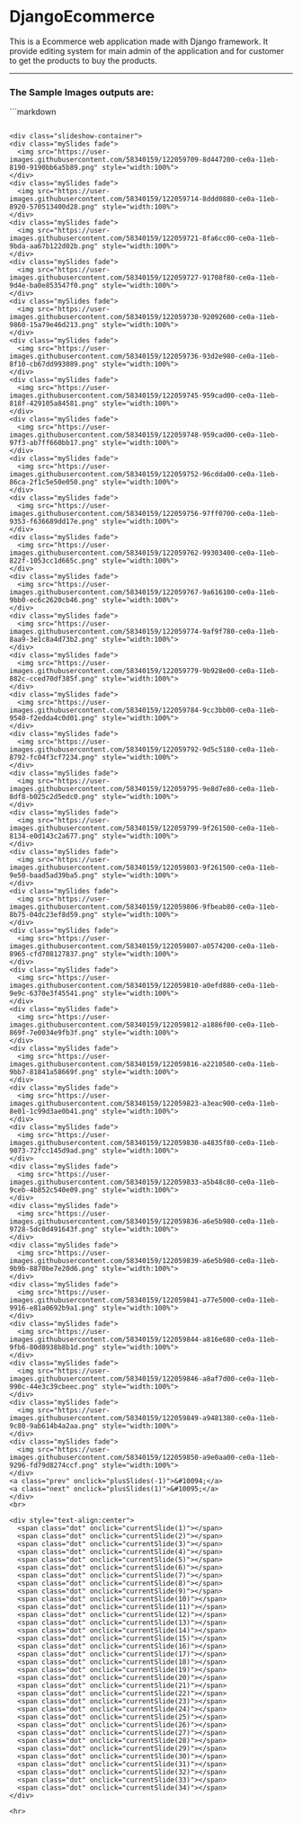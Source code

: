 # DjangoEcommerce

This is a Ecommerce web application made with Django framework. It provide editing system for main admin of the application and for customer to get the products to buy the products.

<hr>
<h3>The Sample Images outputs are:</h3>
```markdown

<link rel="stylesheet" href="https://github.com/AVIRENI-CHANDAN/DjangoEcommerce/blob/7c4dc3d24139225eaa05dd0d2d8ee843b9e414e5/Readme_Styles.css">
<script>
var slideIndex = 1;
showSlides(slideIndex);

function plusSlides(n) {
  showSlides(slideIndex += n);
}

function currentSlide(n) {
  showSlides(slideIndex = n);
}

function showSlides(n) {
  var i;
  var slides = document.getElementsByClassName("mySlides");
  var dots = document.getElementsByClassName("dot");
  if (n > slides.length) {slideIndex = 1}    
  if (n < 1) {slideIndex = slides.length}
  for (i = 0; i < slides.length; i++) {
      slides[i].style.display = "none";  
  }
  for (i = 0; i < dots.length; i++) {
      dots[i].className = dots[i].className.replace(" active", "");
  }
  slides[slideIndex-1].style.display = "block";  
  dots[slideIndex-1].className += " active";
}
</script>

```

<div class="slideshow-container">
<div class="mySlides fade">
  <img src="https://user-images.githubusercontent.com/58340159/122059709-8d447200-ce0a-11eb-8190-9190bb6a5b89.png" style="width:100%">
</div>
<div class="mySlides fade">
  <img src="https://user-images.githubusercontent.com/58340159/122059714-8ddd0880-ce0a-11eb-8920-570513400d28.png" style="width:100%">
</div>
<div class="mySlides fade">
  <img src="https://user-images.githubusercontent.com/58340159/122059721-8fa6cc00-ce0a-11eb-9bda-aa67b122d02b.png" style="width:100%">
</div>
<div class="mySlides fade">
  <img src="https://user-images.githubusercontent.com/58340159/122059727-91708f80-ce0a-11eb-9d4e-ba0e853547f0.png" style="width:100%">
</div>
<div class="mySlides fade">
  <img src="https://user-images.githubusercontent.com/58340159/122059730-92092600-ce0a-11eb-9860-15a79e46d213.png" style="width:100%">
</div>
<div class="mySlides fade">
  <img src="https://user-images.githubusercontent.com/58340159/122059736-93d2e980-ce0a-11eb-8f10-cb67dd993089.png" style="width:100%">
</div>
<div class="mySlides fade">
  <img src="https://user-images.githubusercontent.com/58340159/122059745-959cad00-ce0a-11eb-818f-429105a84581.png" style="width:100%">
</div>
<div class="mySlides fade">
  <img src="https://user-images.githubusercontent.com/58340159/122059748-959cad00-ce0a-11eb-97f3-ab7ff660bb17.png" style="width:100%">
</div>
<div class="mySlides fade">
  <img src="https://user-images.githubusercontent.com/58340159/122059752-96cdda00-ce0a-11eb-86ca-2f1c5e50e050.png" style="width:100%">
</div>
<div class="mySlides fade">
  <img src="https://user-images.githubusercontent.com/58340159/122059756-97ff0700-ce0a-11eb-9353-f636689dd17e.png" style="width:100%">
</div>
<div class="mySlides fade">
  <img src="https://user-images.githubusercontent.com/58340159/122059762-99303400-ce0a-11eb-822f-1053cc1d665c.png" style="width:100%">
</div>
<div class="mySlides fade">
  <img src="https://user-images.githubusercontent.com/58340159/122059767-9a616100-ce0a-11eb-9bb0-ec6c2620cb46.png" style="width:100%">
</div>
<div class="mySlides fade">
  <img src="https://user-images.githubusercontent.com/58340159/122059774-9af9f780-ce0a-11eb-8aa9-3e1c8a4d73b2.png" style="width:100%">
</div>
<div class="mySlides fade">
  <img src="https://user-images.githubusercontent.com/58340159/122059779-9b928e00-ce0a-11eb-882c-cced70df385f.png" style="width:100%">
</div>
<div class="mySlides fade">
  <img src="https://user-images.githubusercontent.com/58340159/122059784-9cc3bb00-ce0a-11eb-9540-f2edda4c0d01.png" style="width:100%">
</div>
<div class="mySlides fade">
  <img src="https://user-images.githubusercontent.com/58340159/122059792-9d5c5180-ce0a-11eb-8792-fc04f3cf7234.png" style="width:100%">
</div>
<div class="mySlides fade">
  <img src="https://user-images.githubusercontent.com/58340159/122059795-9e8d7e80-ce0a-11eb-8df8-b025c2d5edc0.png" style="width:100%">
</div>
<div class="mySlides fade">
  <img src="https://user-images.githubusercontent.com/58340159/122059799-9f261500-ce0a-11eb-8134-e0d143c2a677.png" style="width:100%">
</div>
<div class="mySlides fade">
  <img src="https://user-images.githubusercontent.com/58340159/122059803-9f261500-ce0a-11eb-9e50-baad5ad39ba5.png" style="width:100%">
</div>
<div class="mySlides fade">
  <img src="https://user-images.githubusercontent.com/58340159/122059806-9fbeab80-ce0a-11eb-8b75-04dc23ef8d59.png" style="width:100%">
</div>
<div class="mySlides fade">
  <img src="https://user-images.githubusercontent.com/58340159/122059807-a0574200-ce0a-11eb-8965-cfd708127837.png" style="width:100%">
</div>
<div class="mySlides fade">
  <img src="https://user-images.githubusercontent.com/58340159/122059810-a0efd880-ce0a-11eb-9e9c-6370e3f45541.png" style="width:100%">
</div>
<div class="mySlides fade">
  <img src="https://user-images.githubusercontent.com/58340159/122059812-a1886f00-ce0a-11eb-869f-7e0034e9fb3f.png" style="width:100%">
</div>
<div class="mySlides fade">
  <img src="https://user-images.githubusercontent.com/58340159/122059816-a2210580-ce0a-11eb-9bb7-81841a58669f.png" style="width:100%">
</div>
<div class="mySlides fade">
  <img src="https://user-images.githubusercontent.com/58340159/122059823-a3eac900-ce0a-11eb-8e01-1c99d3ae0b41.png" style="width:100%">
</div>
<div class="mySlides fade">
  <img src="https://user-images.githubusercontent.com/58340159/122059830-a4835f80-ce0a-11eb-9073-72fcc145d9ad.png" style="width:100%">
</div>
<div class="mySlides fade">
  <img src="https://user-images.githubusercontent.com/58340159/122059833-a5b48c80-ce0a-11eb-9ceb-4b852c540e09.png" style="width:100%">
</div>
<div class="mySlides fade">
  <img src="https://user-images.githubusercontent.com/58340159/122059836-a6e5b980-ce0a-11eb-9728-5dc0d491643f.png" style="width:100%">
</div>
<div class="mySlides fade">
  <img src="https://user-images.githubusercontent.com/58340159/122059839-a6e5b980-ce0a-11eb-9b9b-8870be7e20d6.png" style="width:100%">
</div>
<div class="mySlides fade">
  <img src="https://user-images.githubusercontent.com/58340159/122059841-a77e5000-ce0a-11eb-9916-e81a0692b9a1.png" style="width:100%">
</div>
<div class="mySlides fade">
  <img src="https://user-images.githubusercontent.com/58340159/122059844-a816e680-ce0a-11eb-9fb6-80d8938b8b1d.png" style="width:100%">
</div>
<div class="mySlides fade">
  <img src="https://user-images.githubusercontent.com/58340159/122059846-a8af7d00-ce0a-11eb-990c-44e3c39cbeec.png" style="width:100%">
</div>
<div class="mySlides fade">
  <img src="https://user-images.githubusercontent.com/58340159/122059849-a9481380-ce0a-11eb-9c80-9ab614b4a2aa.png" style="width:100%">
</div>
<div class="mySlides fade">
  <img src="https://user-images.githubusercontent.com/58340159/122059850-a9e0aa00-ce0a-11eb-9296-fd79d8274ccf.png" style="width:100%">
</div>
<a class="prev" onclick="plusSlides(-1)">&#10094;</a>
<a class="next" onclick="plusSlides(1)">&#10095;</a>
</div>
<br>

<div style="text-align:center">
  <span class="dot" onclick="currentSlide(1)"></span> 
  <span class="dot" onclick="currentSlide(2)"></span> 
  <span class="dot" onclick="currentSlide(3)"></span> 
  <span class="dot" onclick="currentSlide(4)"></span> 
  <span class="dot" onclick="currentSlide(5)"></span> 
  <span class="dot" onclick="currentSlide(6)"></span> 
  <span class="dot" onclick="currentSlide(7)"></span> 
  <span class="dot" onclick="currentSlide(8)"></span> 
  <span class="dot" onclick="currentSlide(9)"></span> 
  <span class="dot" onclick="currentSlide(10)"></span> 
  <span class="dot" onclick="currentSlide(11)"></span> 
  <span class="dot" onclick="currentSlide(12)"></span> 
  <span class="dot" onclick="currentSlide(13)"></span> 
  <span class="dot" onclick="currentSlide(14)"></span> 
  <span class="dot" onclick="currentSlide(15)"></span> 
  <span class="dot" onclick="currentSlide(16)"></span> 
  <span class="dot" onclick="currentSlide(17)"></span> 
  <span class="dot" onclick="currentSlide(18)"></span> 
  <span class="dot" onclick="currentSlide(19)"></span> 
  <span class="dot" onclick="currentSlide(20)"></span> 
  <span class="dot" onclick="currentSlide(21)"></span> 
  <span class="dot" onclick="currentSlide(22)"></span> 
  <span class="dot" onclick="currentSlide(23)"></span> 
  <span class="dot" onclick="currentSlide(24)"></span> 
  <span class="dot" onclick="currentSlide(25)"></span> 
  <span class="dot" onclick="currentSlide(26)"></span> 
  <span class="dot" onclick="currentSlide(27)"></span> 
  <span class="dot" onclick="currentSlide(28)"></span> 
  <span class="dot" onclick="currentSlide(29)"></span> 
  <span class="dot" onclick="currentSlide(30)"></span> 
  <span class="dot" onclick="currentSlide(31)"></span> 
  <span class="dot" onclick="currentSlide(32)"></span> 
  <span class="dot" onclick="currentSlide(33)"></span> 
  <span class="dot" onclick="currentSlide(34)"></span> 
</div>

<hr>
